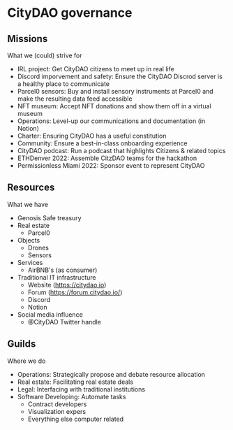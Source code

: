 # CityDAO governance

## Missions

What we (could) strive for

- IRL project: Get CityDAO citizens to meet up in real life
- Discord imporvement and safety: Ensure the CityDAO Discrod server is a healthy place to communicate
- Parcel0 sensors: Buy and install sensory instruments at Parcel0 and make the resulting data feed accessible
- NFT museum: Accept NFT donations and show them off in a virtual museum
- Operations: Level-up our communications and documentation (in Notion)
- Charter: Ensuring CityDAO has a useful constitution 
- Community: Ensure a best-in-class onboarding experience
- CityDAO podcast: Run a podcast that highlights Citizens & related topics
- ETHDenver 2022: Assemble CitzDAO teams for the hackathon
- Permissionless Miami 2022: Sponsor event to represent CityDAO

## Resources

What we have

- Genosis Safe treasury
- Real estate
  - Parcel0
- Objects
  - Drones
  - Sensors
- Services
  - AirBNB's (as consumer)
- Traditional IT infrastructure
  - Website (https://citydao.io)
  - Forum (https://forum.citydao.io/)
  - Discord
  - Notion
- Social media influence
  - @CityDAO Twitter handle

## Guilds

Where we do

- Operations: Strategically propose and debate resource allocation
- Real estate: Facilitating real estate deals
- Legal: Interfacing with traditional institutions
- Software Developing: Automate tasks
  - Contract developers
  - Visualization expers
  - Everything else computer related
